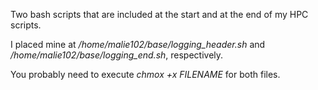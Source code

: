 Two bash scripts that are included at the start and at the end of my HPC scripts.

I placed mine at */home/malie102/base/logging_header.sh* and */home/malie102/base/logging_end.sh*, respectively.

You probably need to execute *chmox +x FILENAME* for both files.